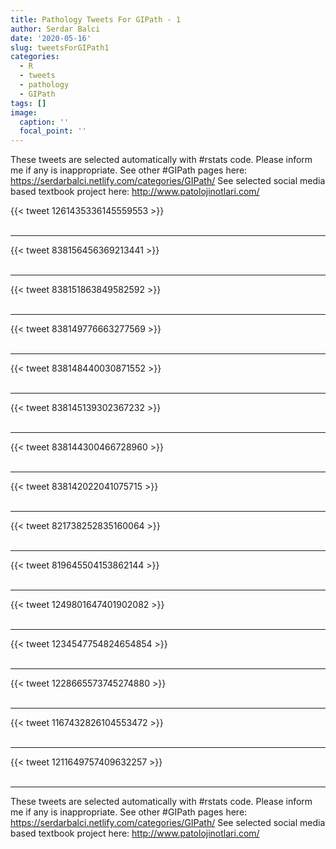 ```yaml
---
title: Pathology Tweets For GIPath - 1
author: Serdar Balci
date: '2020-05-16'
slug: tweetsForGIPath1
categories:
  - R
  - tweets
  - pathology
  - GIPath
tags: []
image:
  caption: ''
  focal_point: ''
---
```



These tweets are selected automatically with #rstats code. Please inform me if any is inappropriate.
See other #GIPath pages here: https://serdarbalci.netlify.com/categories/GIPath/ 
See selected social media based textbook project here: http://www.patolojinotlari.com/

{{< tweet 1261435336145559553 >}}
<br>
<br>
<hr>
{{< tweet 838156456369213441 >}}
<br>
<br>
<hr>
{{< tweet 838151863849582592 >}}
<br>
<br>
<hr>
{{< tweet 838149776663277569 >}}
<br>
<br>
<hr>
{{< tweet 838148440030871552 >}}
<br>
<br>
<hr>
{{< tweet 838145139302367232 >}}
<br>
<br>
<hr>
{{< tweet 838144300466728960 >}}
<br>
<br>
<hr>
{{< tweet 838142022041075715 >}}
<br>
<br>
<hr>
{{< tweet 821738252835160064 >}}
<br>
<br>
<hr>
{{< tweet 819645504153862144 >}}
<br>
<br>
<hr>
{{< tweet 1249801647401902082 >}}
<br>
<br>
<hr>
{{< tweet 1234547754824654854 >}}
<br>
<br>
<hr>
{{< tweet 1228665573745274880 >}}
<br>
<br>
<hr>
{{< tweet 1167432826104553472 >}}
<br>
<br>
<hr>
{{< tweet 1211649757409632257 >}}
<br>
<br>
<hr>


These tweets are selected automatically with #rstats code. Please inform me if any is inappropriate.
See other #GIPath pages here: https://serdarbalci.netlify.com/categories/GIPath/ 
See selected social media based textbook project here: http://www.patolojinotlari.com/
